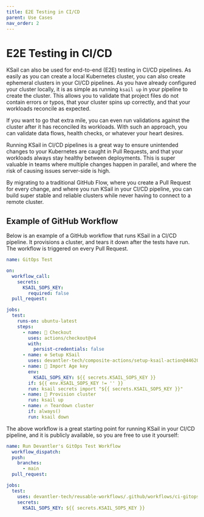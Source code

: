 ```yaml
---
title: E2E Testing in CI/CD
parent: Use Cases
nav_order: 2
---
```


# E2E Testing in CI/CD

KSail can also be used for end-to-end (E2E) testing in CI/CD pipelines. As easily as you can create a local Kubernetes cluster, you can also create ephemeral clusters in your CI/CD pipelines. As you have already configured your cluster locally, it is as simple as running `ksail up` in your pipeline to create the cluster. This allows you to validate that project files do not contain errors or typos, that your cluster spins up correctly, and that your workloads reconcile as expected.

If you want to go that extra mile, you can even run validations against the cluster after it has reconciled its workloads. With such an approach, you can validate data flows, health checks, or whatever your heart desires.

Running KSail in CI/CD pipelines is a great way to ensure unintended changes to your Kubernetes are caught in Pull Requests, and that your workloads always stay healthy between deployments. This is super valuable in teams where multiple changes happen in parallel, and where the risk of causing issues server-side is high.

By migrating to a traditional GitHub Flow, where you create a Pull Request for every change, and where you run KSail in your CI/CD pipeline, you can build super stable and reliable clusters while never having to connect to a remote cluster.

## Example of GitHub Workflow

Below is an example of a GitHub workflow that runs KSail in a CI/CD pipeline. It provisions a cluster, and tears it down after the tests have run. The workflow is triggered on every Pull Request.

```yaml
name: GitOps Test

on:
  workflow_call:
    secrets:
      KSAIL_SOPS_KEY:
        required: false
  pull_request:

jobs:
  test:
    runs-on: ubuntu-latest
    steps:
      - name: 📑 Checkout
        uses: actions/checkout@v4
        with:
          persist-credentials: false
      - name: ⚙️ Setup KSail
        uses: devantler-tech/composite-actions/setup-ksail-action@44620f6c6e9bc2046c7959932fbd104a74d6b1a5 # v1.9.1
      - name: 🔑 Import Age key
        env:
          KSAIL_SOPS_KEY: ${{ secrets.KSAIL_SOPS_KEY }}
        if: ${{ env.KSAIL_SOPS_KEY != '' }}
        run: ksail secrets import "${{ secrets.KSAIL_SOPS_KEY }}"
      - name: 🚀 Provision cluster
        run: ksail up
      - name: 🔥 Teardown cluster
        if: always()
        run: ksail down
```

The above workflow is a great starting point for running KSail in your CI/CD pipeline, and it is publicly available, so you are free to use it yourself:

```yaml
name: Run Devantler's GitOps Test Workflow
  workflow_dispatch:
  push:
    branches:
      - main
  pull_request:

jobs:
  test:
    uses: devantler-tech/reusable-workflows/.github/workflows/ci-gitops-test@main
    secrets:
      KSAIL_SOPS_KEY: ${{ secrets.KSAIL_SOPS_KEY }}
```
